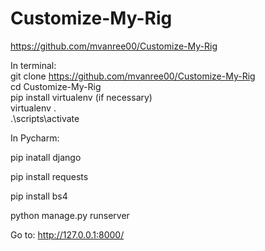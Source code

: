 # Customize-My-Rig
https://github.com/mvanree00/Customize-My-Rig

In terminal: <br />
git clone https://github.com/mvanree00/Customize-My-Rig <br />
cd Customize-My-Rig <br />
pip install virtualenv (if necessary) <br />
virtualenv . <br />
.\scripts\activate <br />

In Pycharm:


pip inatall django


pip install requests 


pip install bs4


python manage.py runserver


Go to: http://127.0.0.1:8000/


  
